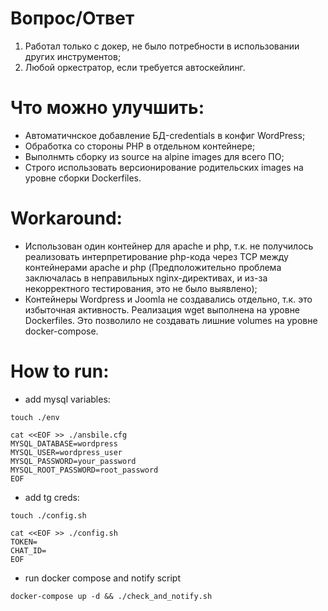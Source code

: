 # Вопрос/Ответ
1. Работал только с докер, не было потребности в использовании других инструментов;
2. Любой оркестратор, если требуется автоскейлинг.

# Что можно улучшить:
- Автоматичнское добавление БД-credentials в конфиг WordPress;
- Обработка со стороны PHP в отдельном контейнере;
- Выполнмть сборку из source на alpine images для всего ПО;
- Строго использовать версионирование родительских images на уровне сборки Dockerfiles.

# Workaround:
- Использован один контейнер для apache и php, т.к. не получилось реализовать интерпретирование php-кода через TCP между контейнерами apache и php (Предположительно проблема заключалась в неправильных nginx-директивах, и из-за некорректного тестирования, это не было выявлено);
- Контейнеры Wordpress и Joomla не создавались отдельно, т.к. это избыточная активность. Реализация wget выполнена на уровне Dockerfiles. Это позволило не создавать лишние volumes на уровне docker-compose.

# How to run:
- add mysql variables:
```
touch ./env

cat <<EOF >> ./ansbile.cfg 
MYSQL_DATABASE=wordpress
MYSQL_USER=wordpress_user
MYSQL_PASSWORD=your_password
MYSQL_ROOT_PASSWORD=root_password
EOF
```
- add tg creds:
```
touch ./config.sh

cat <<EOF >> ./config.sh
TOKEN=
CHAT_ID=
EOF
```
- run docker compose and notify script
```
docker-compose up -d && ./check_and_notify.sh
```